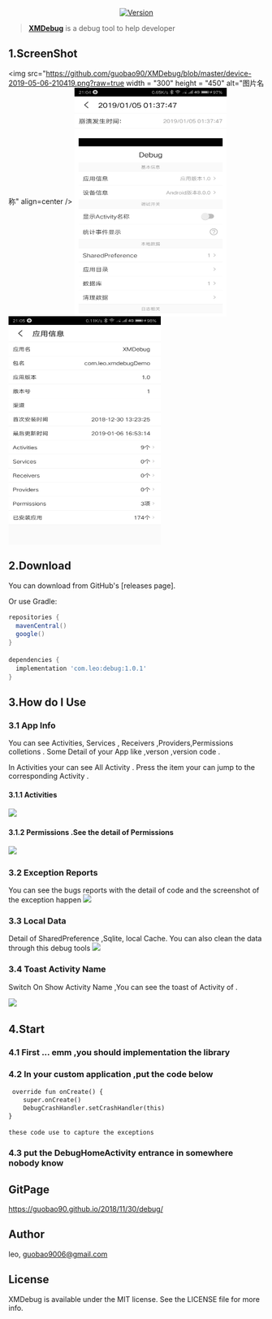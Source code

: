 

<p align="center">

<a href="https://bintray.com/leo90/maven/debug">
		<image alt="Version" src="https://img.shields.io/badge/maven%20central-1.0.1-green.svg">
	</a>
</p>


> **[XMDebug](https://guobao90.github.io/2018/11/30/debug/)** is a debug tool to help developer


## 1.ScreenShot
<p align="center">

 <img src="https://github.com/guobao90/XMDebug/blob/master/device-2019-05-06-210419.png?raw=true width = "300" height = "450" alt="图片名称" align=center />
 <img src="https://github.com/guobao90/XMDebug/blob/master/device-2019-05-06-210443.png?raw=true" width = "300" height = "450" alt="图片名称" align=center />
 <img src="https://github.com/guobao90/XMDebug/blob/master/device-2019-05-06-210507.png?raw=true" width = "300" height = "450" alt="图片名称" align=center />
</p>


## 2.Download
You can download from GitHub's [releases page].

Or use Gradle:

```gradle
repositories {
  mavenCentral()
  google()
}

dependencies {
  implementation 'com.leo:debug:1.0.1'
}
```


## 3.How do I Use
### 3.1 App Info
You can see Activities, Services , Receivers ,Providers,Permissions colletions . Some Detail of your App like ,verson ,version code .

In Activities your can see All Activity . Press the item your can jump to the corresponding Activity .
#### 3.1.1 Activities
![](http://pktfce9ot.bkt.clouddn.com/19-1-5/67457828.jpg)

#### 3.1.2 Permissions .See the detail of Permissions
![](http://pktfce9ot.bkt.clouddn.com/19-1-5/75480764.jpg)

### 3.2 Exception Reports
You can see the bugs reports with the detail of code and the screenshot of the exception happen
![](http://pktfce9ot.bkt.clouddn.com/19-1-5/46712449.jpg)

### 3.3 Local Data
Detail of SharedPreference ,Sqlite, local Cache. You can also clean the data through this debug tools
![](http://pktfce9ot.bkt.clouddn.com/19-1-5/49438500.jpg)

### 3.4 Toast Activity Name
Switch On Show Activity Name ,You can see the toast of Activity of .

![](http://pktfce9ot.bkt.clouddn.com/19-1-5/60090897.jpg)


## 4.Start
### 4.1 First ... emm ,you should implementation the library
### 4.2 In your custom application ,put the code below

	 override fun onCreate() {
        super.onCreate()
        DebugCrashHandler.setCrashHandler(this)
    }

    these code use to capture the exceptions

### 4.3 put the DebugHomeActivity entrance in somewhere nobody know

## GitPage

https://guobao90.github.io/2018/11/30/debug/

## Author

leo, guobao9006@gmail.com

## License

XMDebug is available under the MIT license. See the LICENSE file for more info.